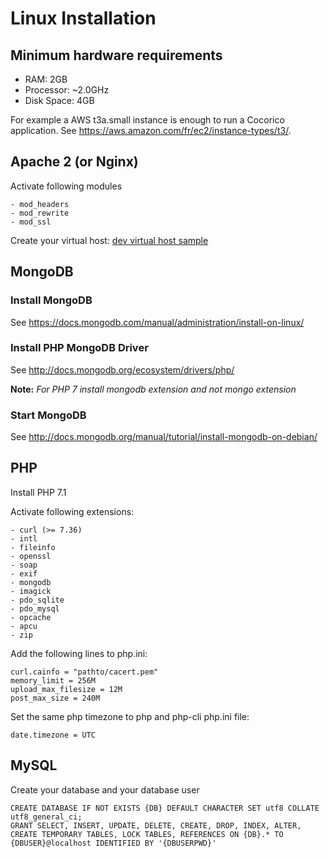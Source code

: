 # Linux Installation 

## Minimum hardware requirements
- RAM: 2GB
- Processor: ~2.0GHz
- Disk Space: 4GB

For example a AWS t3a.small instance is enough to run a Cocorico application. See https://aws.amazon.com/fr/ec2/instance-types/t3/.

## Apache 2 (or Nginx)

Activate following modules

    - mod_headers
    - mod_rewrite
    - mod_ssl

Create your virtual host: [dev virtual host sample](virtual-hosts.md)


## MongoDB 

### Install MongoDB 

See https://docs.mongodb.com/manual/administration/install-on-linux/

### Install PHP MongoDB Driver 

See http://docs.mongodb.org/ecosystem/drivers/php/
    
**Note:** *For PHP 7 install mongodb extension and not mongo extension*

### Start MongoDB 

See http://docs.mongodb.org/manual/tutorial/install-mongodb-on-debian/
    
    
## PHP
    
Install PHP 7.1

Activate following extensions:

    - curl (>= 7.36)
    - intl
    - fileinfo
    - openssl
    - soap
    - exif
    - mongodb
    - imagick
    - pdo_sqlite
    - pdo_mysql
    - opcache
    - apcu
    - zip
    
Add the following lines to php.ini:

    curl.cainfo = "pathto/cacert.pem"
    memory_limit = 256M
    upload_max_filesize = 12M
    post_max_size = 240M

Set the same php timezone to php and php-cli php.ini file:

    date.timezone = UTC  
        
        
## MySQL 

Create your database and your database user

    CREATE DATABASE IF NOT EXISTS {DB} DEFAULT CHARACTER SET utf8 COLLATE utf8_general_ci;
    GRANT SELECT, INSERT, UPDATE, DELETE, CREATE, DROP, INDEX, ALTER, CREATE TEMPORARY TABLES, LOCK TABLES, REFERENCES ON {DB}.* TO {DBUSER}@localhost IDENTIFIED BY '{DBUSERPWD}'
